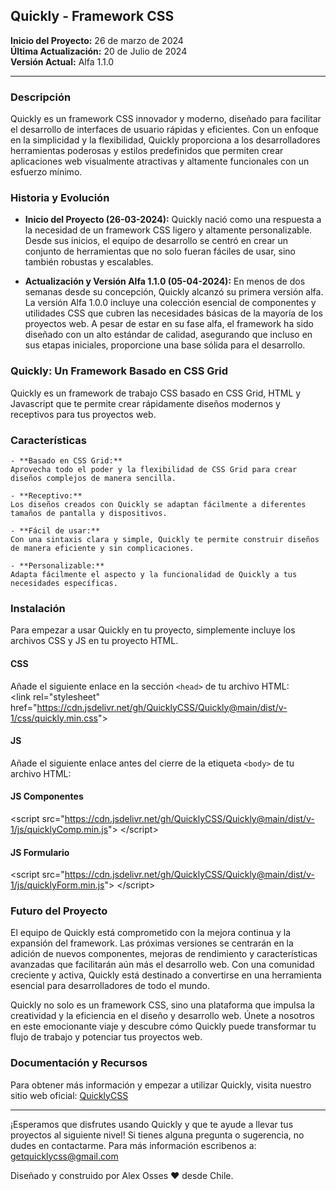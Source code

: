 ## Quickly - Framework CSS
**Inicio del Proyecto:** 26 de marzo de 2024  
**Última Actualización:** 20 de Julio de 2024  
**Versión Actual:** Alfa 1.1.0

---
### Descripción

Quickly es un framework CSS innovador y moderno, diseñado para facilitar el desarrollo de interfaces de usuario rápidas y eficientes. Con un enfoque en la simplicidad y la flexibilidad, Quickly proporciona a los desarrolladores herramientas poderosas y estilos predefinidos que permiten crear aplicaciones web visualmente atractivas y altamente funcionales con un esfuerzo mínimo.

### Historia y Evolución
- **Inicio del Proyecto (26-03-2024):** 
Quickly nació como una respuesta a la necesidad de un framework CSS ligero y altamente personalizable. Desde sus inicios, el equipo de desarrollo se centró en crear un conjunto de herramientas que no solo fueran fáciles de usar, sino también robustas y escalables.

- **Actualización y Versión Alfa 1.1.0 (05-04-2024):** 
En menos de dos semanas desde su concepción, Quickly alcanzó su primera versión alfa. La versión Alfa 1.0.0 incluye una colección esencial de componentes y utilidades CSS que cubren las necesidades básicas de la mayoría de los proyectos web. A pesar de estar en su fase alfa, el framework ha sido diseñado con un alto estándar de calidad, asegurando que incluso en sus etapas iniciales, proporcione una base sólida para el desarrollo.

### Quickly: Un Framework Basado en CSS Grid
Quickly es un framework de trabajo CSS basado en CSS Grid, HTML y Javascript que te permite crear rápidamente diseños modernos y receptivos para tus proyectos web.

### Características
    - **Basado en CSS Grid:** 
    Aprovecha todo el poder y la flexibilidad de CSS Grid para crear diseños complejos de manera sencilla.
    
    - **Receptivo:** 
    Los diseños creados con Quickly se adaptan fácilmente a diferentes tamaños de pantalla y dispositivos.
    
    - **Fácil de usar:** 
    Con una sintaxis clara y simple, Quickly te permite construir diseños de manera eficiente y sin complicaciones.
    
    - **Personalizable:** 
    Adapta fácilmente el aspecto y la funcionalidad de Quickly a tus necesidades específicas.

### Instalación
Para empezar a usar Quickly en tu proyecto, simplemente incluye los archivos CSS y JS en tu proyecto HTML.

#### CSS
Añade el siguiente enlace en la sección `<head>` de tu archivo HTML:<br>
&lt;link rel="stylesheet" href="https://cdn.jsdelivr.net/gh/QuicklyCSS/Quickly@main/dist/v-1/css/quickly.min.css"&gt;

#### JS
Añade el siguiente enlace antes del cierre de la etiqueta `<body>` de tu archivo HTML:
#### JS Componentes<br>
&lt;script src="https://cdn.jsdelivr.net/gh/QuicklyCSS/Quickly@main/dist/v-1/js/quicklyComp.min.js"&gt; &lt;/script&gt;
#### JS Formulario<br>
&lt;script src="https://cdn.jsdelivr.net/gh/QuicklyCSS/Quickly@main/dist/v-1/js/quicklyForm.min.js"&gt; &lt;/script&gt;

### Futuro del Proyecto
El equipo de Quickly está comprometido con la mejora continua y la expansión del framework. Las próximas versiones se centrarán en la adición de nuevos componentes, mejoras de rendimiento y características avanzadas que facilitarán aún más el desarrollo web. Con una comunidad creciente y activa, Quickly está destinado a convertirse en una herramienta esencial para desarrolladores de todo el mundo.

Quickly no solo es un framework CSS, sino una plataforma que impulsa la creatividad y la eficiencia en el diseño y desarrollo web. Únete a nosotros en este emocionante viaje y descubre cómo Quickly puede transformar tu flujo de trabajo y potenciar tus proyectos web.

### Documentación y Recursos
Para obtener más información y empezar a utilizar Quickly, visita nuestro sitio web oficial: [QuicklyCSS](https://quicklycss.github.io/Quickly/)

---
¡Esperamos que disfrutes usando Quickly y que te ayude a llevar tus proyectos al siguiente nivel! Si tienes alguna pregunta o sugerencia, no dudes en contactarme.
Para más información escribenos a: getquicklycss@gmail.com

Diseñado y construido por Alex Osses ❤️ desde Chile.
